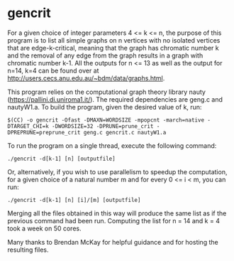 # gencrit
For a given choice of integer parameters 4 <= k <= n, the purpose of this program is to list all simple graphs on n vertices with no isolated vertices that are edge-k-critical, meaning that the graph has chromatic number k and the removal of any edge from the graph results in a graph with chromatic number k-1. All the outputs for n <= 13 as well as the output for n=14, k=4 can be found over at http://users.cecs.anu.edu.au/~bdm/data/graphs.html. 

This program relies on the computational graph theory library nauty (https://pallini.di.uniroma1.it/). The required dependencies are geng.c and nautyW1.a. To build the program, given the desired value of k, run:
```
$(CC) -o gencrit -Ofast -DMAXN=WORDSIZE -mpopcnt -march=native -DTARGET_CHI=k -DWORDSIZE=32 -DPRUNE=prune_crit -DPREPRUNE=preprune_crit geng.c gencrit.c nautyW1.a
```
To run the program on a single thread, execute the following command:
```
./gencrit -d[k-1] [n] [outputfile]
```
Or, alternatively, if you wish to use parallelism to speedup the computation, for a given choice of a natural number m and for every 0 <= i < m, you can run:
```
./gencrit -d[k-1] [n] [i]/[m] [outputfile]
```

Merging all the files obtained in this way will produce the same list as if the previous command had been run. Computing the list for n = 14 and k = 4 took a week on 50 cores.

Many thanks to Brendan McKay for helpful guidance and for hosting the resulting files.
